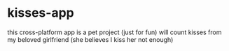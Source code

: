 # kisses-app
this cross-platform app is a pet project (just for fun) will count kisses from my beloved girlfriend (she believes I kiss her not enough)
